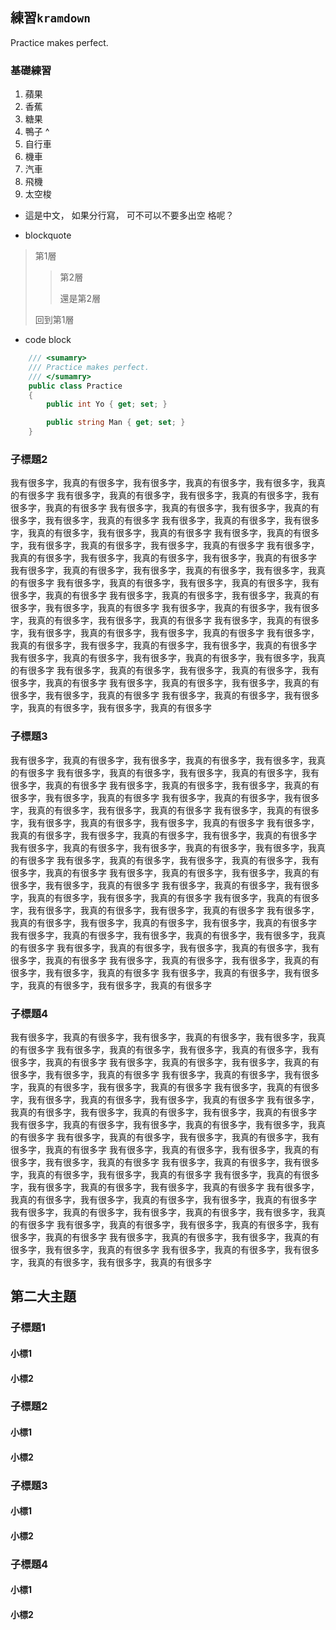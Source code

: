 ---
---

## 練習`kramdown`
Practice makes perfect.

### 基礎練習
1. 蘋果
1. 香蕉
1. 糖果
1. 鴨子
^
1. 自行車
1. 機車
1. 汽車
1. 飛機
1. 太空梭

- 這是中文，
  如果分行寫，
  可不可以不要多出空
  格呢？

- blockquote
>   第1層
>>  第2層
>>
>>  還是第2層
>
>   回到第1層

- code block
~~~ csharp
    /// <sumamry>
    /// Practice makes perfect.
    /// </sumamry>
    public class Practice
    {
        public int Yo { get; set; }

        public string Man { get; set; }
    }
~~~

### 子標題2
我有很多字，我真的有很多字，我有很多字，我真的有很多字，我有很多字，我真的有很多字
我有很多字，我真的有很多字，我有很多字，我真的有很多字，我有很多字，我真的有很多字
我有很多字，我真的有很多字，我有很多字，我真的有很多字，我有很多字，我真的有很多字
我有很多字，我真的有很多字，我有很多字，我真的有很多字，我有很多字，我真的有很多字
我有很多字，我真的有很多字，我有很多字，我真的有很多字，我有很多字，我真的有很多字
我有很多字，我真的有很多字，我有很多字，我真的有很多字，我有很多字，我真的有很多字
我有很多字，我真的有很多字，我有很多字，我真的有很多字，我有很多字，我真的有很多字
我有很多字，我真的有很多字，我有很多字，我真的有很多字，我有很多字，我真的有很多字
我有很多字，我真的有很多字，我有很多字，我真的有很多字，我有很多字，我真的有很多字
我有很多字，我真的有很多字，我有很多字，我真的有很多字，我有很多字，我真的有很多字
我有很多字，我真的有很多字，我有很多字，我真的有很多字，我有很多字，我真的有很多字
我有很多字，我真的有很多字，我有很多字，我真的有很多字，我有很多字，我真的有很多字
我有很多字，我真的有很多字，我有很多字，我真的有很多字，我有很多字，我真的有很多字
我有很多字，我真的有很多字，我有很多字，我真的有很多字，我有很多字，我真的有很多字
我有很多字，我真的有很多字，我有很多字，我真的有很多字，我有很多字，我真的有很多字
我有很多字，我真的有很多字，我有很多字，我真的有很多字，我有很多字，我真的有很多字

### 子標題3
我有很多字，我真的有很多字，我有很多字，我真的有很多字，我有很多字，我真的有很多字
我有很多字，我真的有很多字，我有很多字，我真的有很多字，我有很多字，我真的有很多字
我有很多字，我真的有很多字，我有很多字，我真的有很多字，我有很多字，我真的有很多字
我有很多字，我真的有很多字，我有很多字，我真的有很多字，我有很多字，我真的有很多字
我有很多字，我真的有很多字，我有很多字，我真的有很多字，我有很多字，我真的有很多字
我有很多字，我真的有很多字，我有很多字，我真的有很多字，我有很多字，我真的有很多字
我有很多字，我真的有很多字，我有很多字，我真的有很多字，我有很多字，我真的有很多字
我有很多字，我真的有很多字，我有很多字，我真的有很多字，我有很多字，我真的有很多字
我有很多字，我真的有很多字，我有很多字，我真的有很多字，我有很多字，我真的有很多字
我有很多字，我真的有很多字，我有很多字，我真的有很多字，我有很多字，我真的有很多字
我有很多字，我真的有很多字，我有很多字，我真的有很多字，我有很多字，我真的有很多字
我有很多字，我真的有很多字，我有很多字，我真的有很多字，我有很多字，我真的有很多字
我有很多字，我真的有很多字，我有很多字，我真的有很多字，我有很多字，我真的有很多字
我有很多字，我真的有很多字，我有很多字，我真的有很多字，我有很多字，我真的有很多字
我有很多字，我真的有很多字，我有很多字，我真的有很多字，我有很多字，我真的有很多字
我有很多字，我真的有很多字，我有很多字，我真的有很多字，我有很多字，我真的有很多字

### 子標題4
我有很多字，我真的有很多字，我有很多字，我真的有很多字，我有很多字，我真的有很多字
我有很多字，我真的有很多字，我有很多字，我真的有很多字，我有很多字，我真的有很多字
我有很多字，我真的有很多字，我有很多字，我真的有很多字，我有很多字，我真的有很多字
我有很多字，我真的有很多字，我有很多字，我真的有很多字，我有很多字，我真的有很多字
我有很多字，我真的有很多字，我有很多字，我真的有很多字，我有很多字，我真的有很多字
我有很多字，我真的有很多字，我有很多字，我真的有很多字，我有很多字，我真的有很多字
我有很多字，我真的有很多字，我有很多字，我真的有很多字，我有很多字，我真的有很多字
我有很多字，我真的有很多字，我有很多字，我真的有很多字，我有很多字，我真的有很多字
我有很多字，我真的有很多字，我有很多字，我真的有很多字，我有很多字，我真的有很多字
我有很多字，我真的有很多字，我有很多字，我真的有很多字，我有很多字，我真的有很多字
我有很多字，我真的有很多字，我有很多字，我真的有很多字，我有很多字，我真的有很多字
我有很多字，我真的有很多字，我有很多字，我真的有很多字，我有很多字，我真的有很多字
我有很多字，我真的有很多字，我有很多字，我真的有很多字，我有很多字，我真的有很多字
我有很多字，我真的有很多字，我有很多字，我真的有很多字，我有很多字，我真的有很多字
我有很多字，我真的有很多字，我有很多字，我真的有很多字，我有很多字，我真的有很多字
我有很多字，我真的有很多字，我有很多字，我真的有很多字，我有很多字，我真的有很多字

## 第二大主題

### 子標題1
#### 小標1
#### 小標2

### 子標題2
#### 小標1
#### 小標2

### 子標題3
#### 小標1
#### 小標2

### 子標題4
#### 小標1
#### 小標2
